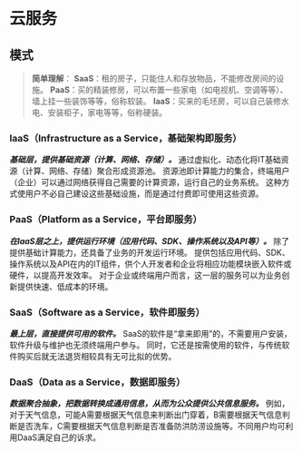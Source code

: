 # 云服务
## 模式
>**简单理解**：
>	**SaaS**：租的房子，只能住人和存放物品，不能修改房间的设施。
>	**PaaS**：买的精装修房，可以布置一些家电（如电视机、空调等等）、墙上挂一些装饰等等，俗称软装。
>	**IaaS**：买来的毛坯房，可以自己装修水电、安装柜子，家电等等，俗称硬装。
### **IaaS**（Infrastructure as a Service，**基础架构即服务**）
***基础层，提供基础资源（计算、网络、存储）。***
通过虚拟化、动态化将IT基础资源（计算、网络、存储）聚合形成资源池。
资源池即计算能力的集合，终端用户（企业）可以通过网络获得自己需要的计算资源，运行自己的业务系统。
这种方式使用户不必自己建设这些基础设施，而是通过付费即可使用这些资源。

### **PaaS**（Platform as a Service，**平台即服务**）
***在IaaS层之上，提供运行环境（应用代码、SDK、操作系统以及API等）。***
除了提供基础计算能力，还具备了业务的开发运行环境。
提供包括应用代码、SDK、操作系统以及API在内的IT组件，供个人开发者和企业将相应功能模块嵌入软件或硬件，以提高开发效率。
对于企业或终端用户而言，这一层的服务可以为业务创新提供快速、低成本的环境。
### **SaaS**（Software as a Service，**软件即服务**）
***最上层，直接提供可用的软件。***
SaaS的软件是“拿来即用”的，不需要用户安装，软件升级与维护也无须终端用户参与。
同时，它还是按需使用的软件，与传统软件购买后就无法退货相较具有无可比拟的优势。
### **DaaS**（Data as a Service，**数据即服务**）
***数据聚合抽象，把数据转换成通用信息，从而为公众提供公共信息服务。***
例如，对于天气信息，可能A需要根据天气信息来判断出门穿着，B需要根据天气信息判断是否洗车，C需要根据天气信息判断是否准备防洪防涝设施等。不同用户均可利用DaaS满足自己的诉求。





